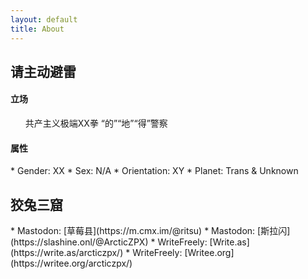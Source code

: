 ```yaml
---
layout: default
title: About
---
```


<h2>请主动避雷</h2>
<h4>立场</h4>
<ul>
共产主义极端XX拳
“的”“地”“得”警察
</ul>
<h4>属性</h4>
* Gender: XX
* Sex: N/A
* Orientation: XY
* Planet: Trans & Unknown
<h2>狡兔三窟</h2>
* Mastodon: [草莓县](https://m.cmx.im/@ritsu)
* Mastodon: [斯拉闪](https://slashine.onl/@ArcticZPX)
* WriteFreely: [Write.as](https://write.as/arcticzpx/)
* WriteFreely: [Writee.org](https://writee.org/arcticzpx/)

